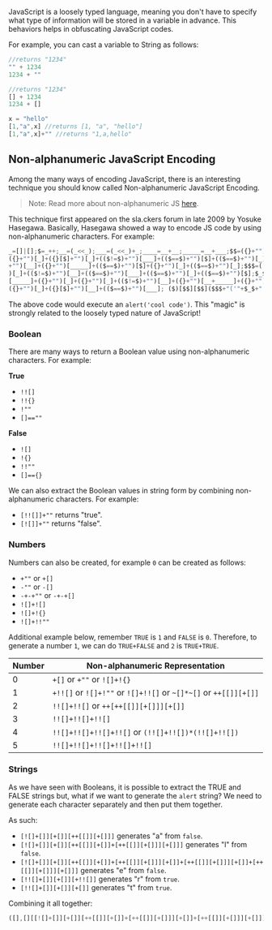 JavaScript is a loosely typed language, meaning you don't have to specify what type of information will be stored in a variable in advance. This behaviors helps in obfuscating JavaScript codes.

For example, you can cast a variable to String as follows:
```js
//returns "1234"
"" + 1234
1234 + ""

//returns "1234"
[] + 1234
1234 + []

x = "hello"
[1,"a",x] //returns [1, "a", "hello"]
[1,"a",x]+"" //returns "1,a,hello"
```
## Non-alphanumeric JavaScript Encoding
Among the many ways of encoding JavaScript, there is an interesting technique you should know called Non-alphanumeric JavaScript Encoding.
> Note: Read more about non-alphanumeric JS [here](https://portswigger.net/research/executing-non-alphanumeric-javascript-without-parenthesis).

This technique first appeared on the sla.ckers forum in late 2009 by Yosuke Hasegawa. Basically, Hasegawa showed a way to encode JS code by using non-alphanumeric characters. For example:
```js
_=[]|[];$=_++;__=(_<<_);___=(_<<_)+_;____=__+__;_____=__+___;$$=({}+"")[_____]+  
({}+"")[_]+({}[$]+"")[_]+(($!=$)+"")[___]+(($==$)+"")[$]+(($==$)+"")[_]+(($==$)  
+"")[__]+({}+"")[_____]+(($==$)+"")[$]+({}+"")[_]+(($==$)+"")[_];$$$=(($!=$)+""  
)[_]+(($!=$)+"")[__]+(($==$)+"")[___]+(($==$)+"")[_]+(($==$)+"")[$];$_$=({}+"")  
[_____]+({}+"")[_]+({}+"")[_]+(($!=$)+"")[__]+({}+"")[__+_____]+({}+"")[_____]+  
({}+"")[_]+({}[$]+"")[__]+(($==$)+"")[___]; ($)[$$][$$]($$$+"('"+$_$+"')")();
```

The above code would execute an `alert('cool code')`. This "magic" is strongly related to the loosely typed nature of JavaScript!
### Boolean
There are many ways to return a Boolean value using non-alphanumeric characters. For example:

**True**
- `!![]`
- `!!{}`
- `!""`
- `[]==""`

**False**
- `![]`
- `!{}`
- `!!""`
- `[]=={}`

We can also extract the Boolean values in string form by combining non-alphanumeric characters. For example:
- `[!![]]+""` returns "true".
- `[![]]+""` returns "false".
### Numbers
Numbers can also be created, for example `0` can be created as follows:
- `+""` or `+[]`
- `-""` or `-[]`
- `-+-+""` or `-+-+[]`
- `![]+![]`
- `![]+!{}`
- `![]+!!""`

Additional example below, remember `TRUE` is `1` and `FALSE` is `0`. Therefore, to generate a number `1`, we can do `TRUE+FALSE` and `2` is `TRUE+TRUE`.

| Number | Non-alphanumeric Representation                                  |
| ------ | ---------------------------------------------------------------- |
| 0      | `+[]` or `+""` or `![]+!{}`                                      |
| 1      | `+!![]` or `![]+!""` or `![]+!![]` or `~[]*~[]` or `++[[]][+[]]` |
| 2      | `!![]+!![]` or `++[++[[]][+[]]][+[]]`                            |
| 3      | `!![]+!![]+!![]`                                                 |
| 4      | `!![]+!![]+!![]+!![]` or `(!![]+!![])*(!![]+!![])`               |
| 5      | `!![]+!![]+!![]+!![]+!![]`                                       |
### Strings
As we have seen with Booleans, it is possible to extract the TRUE and FALSE strings but, what if we want to generate the `alert` string? We need to generate each character separately and then put them together.

As such:
- `[![]+[]][+[]][++[[]][+[]]]` generates "a" from `false`.
- `[![]+[]][+[]][++[[]][+[]]+[++[[]][+[]]][+[]]]` generates "l" from `false`.
- `[![]+[]][+[]][++[[]][+[]]+[++[[]][+[]]][+[]]+[++[[]][+[]]][+[]]+[++[[]][+[]]][+[]]]` generates "e" from `false`.
- `[!![]+[]][+[]][+!![]]` generates "r" from `true`.
- `[!![]+[]][+[]][+[]]` generates "t" from `true`.

Combining it all together:
```js
([],[][[![]+[]][+[]][++[[]][+[]]+[++[[]][+[]]][+[]]+[++[[]][+[]]][+[]]]+[[]+{}][+[]][+!![]]+[!![] +[]][+[]][+!![]]+[!![]+[]][+[]][+[]]])()[[![]+[]][+[]][++[[]][+[]]]+[![]+[]][+[]][++[[]][+[]]+[++ [[]][+[]]][+[]]]+[![]+[]][+[]][++[[]][+[]]+[++[[]][+[]]][+[]]+[++[[]][+[]]][+[]]+[++[[]][+[]]][+ []]]+[!![]+[]][+[]][+!![]]+[!![]+[]][+[]][+[]]](+!![])
```